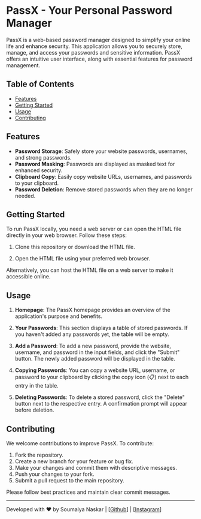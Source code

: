 # PassX - Your Personal Password Manager


PassX is a web-based password manager designed to simplify your online life and enhance security. This application allows you to securely store, manage, and access your passwords and sensitive information. PassX offers an intuitive user interface, along with essential features for password management.

## Table of Contents

- [Features](#features)
- [Getting Started](#getting-started)
- [Usage](#usage)
- [Contributing](#contributing)

## Features

- **Password Storage**: Safely store your website passwords, usernames, and strong passwords.
- **Password Masking**: Passwords are displayed as masked text for enhanced security.
- **Clipboard Copy**: Easily copy website URLs, usernames, and passwords to your clipboard.
- **Password Deletion**: Remove stored passwords when they are no longer needed.

## Getting Started

To run PassX locally, you need a web server or can open the HTML file directly in your web browser. Follow these steps:

1. Clone this repository or download the HTML file.

2. Open the HTML file using your preferred web browser.

Alternatively, you can host the HTML file on a web server to make it accessible online.

## Usage

1. **Homepage**: The PassX homepage provides an overview of the application's purpose and benefits.

2. **Your Passwords**: This section displays a table of stored passwords. If you haven't added any passwords yet, the table will be empty.

3. **Add a Password**: To add a new password, provide the website, username, and password in the input fields, and click the "Submit" button. The newly added password will be displayed in the table.

4. **Copying Passwords**: You can copy a website URL, username, or password to your clipboard by clicking the copy icon (📋️) next to each entry in the table.

5. **Deleting Passwords**: To delete a stored password, click the "Delete" button next to the respective entry. A confirmation prompt will appear before deletion.

## Contributing

We welcome contributions to improve PassX. To contribute:

1. Fork the repository.
2. Create a new branch for your feature or bug fix.
3. Make your changes and commit them with descriptive messages.
4. Push your changes to your fork.
5. Submit a pull request to the main repository.

Please follow best practices and maintain clear commit messages.


---

Developed with ❤️ by Soumalya Naskar | [[Github](https://github.com/soumalya-blazing-geek)] | [[Instagram](https://instagram.com/blazing_soumalya)]
